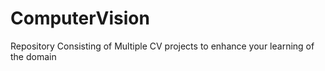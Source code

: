 # ComputerVision
Repository Consisting of Multiple CV projects to enhance your learning of the domain
